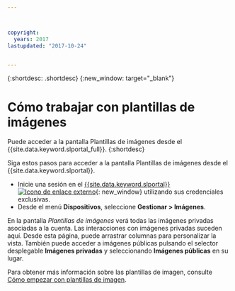 ```yaml
---



copyright:
  years: 2017
lastupdated: "2017-10-24"


---
```


{:shortdesc: .shortdesc}
{:new_window: target="_blank"}

# Cómo trabajar con plantillas de imágenes
Puede acceder a la pantalla Plantillas de imágenes desde el {{site.data.keyword.slportal_full}}.
{:shortdesc}

Siga estos pasos para acceder a la pantalla Plantillas de imágenes desde el {{site.data.keyword.slportal}}.

* Inicie una sesión en el [{{site.data.keyword.slportal}} ![Icono de enlace externo](../icons/launch-glyph.svg "Icono de enlace externo")](https://control.softlayer.com/){: new_window} utilizando sus credenciales exclusivas.
* Desde el menú **Dispositivos**, seleccione **Gestionar > Imágenes**.

En la pantalla *Plantillas de imágenes* verá todas las imágenes privadas asociadas a la cuenta. Las interacciones con imágenes privadas suceden aquí. Desde esta página, puede arrastrar columnas para personalizar la vista. También puede acceder a imágenes públicas pulsando el selector desplegable **Imágenes privadas** y seleccionando **Imágenes públicas** en su lugar. 

Para obtener más información sobre las plantillas de imagen, consulte [Cómo empezar con plantillas de imagen](/docs/infrastructure/image-templates/image_index.html).








